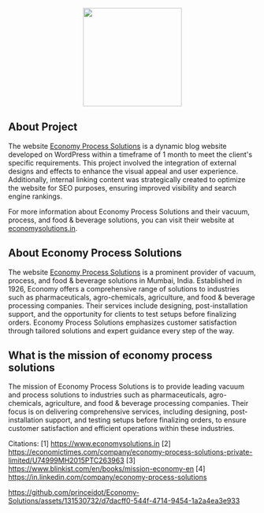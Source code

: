 <p align="center"><a href="https://laravel.com" target="_blank"><img src="https://www.economysolutions.in/wp-content/uploads/2020/07/logo-3.png" width="200"></a></p>

## About Project

The website [Economy Process Solutions](https://www.economysolutions.in/) is a dynamic blog website developed on WordPress within a timeframe of 1 month to meet the client's specific requirements. This project involved the integration of external designs and effects to enhance the visual appeal and user experience. Additionally, internal linking content was strategically created to optimize the website for SEO purposes, ensuring improved visibility and search engine rankings. 

For more information about Economy Process Solutions and their vacuum, process, and food & beverage solutions, you can visit their website at [economysolutions.in](https://www.economysolutions.in/).

## About Economy Process Solutions

The website [Economy Process Solutions](https://www.economysolutions.in/) is a prominent provider of vacuum, process, and food & beverage solutions in Mumbai, India. Established in 1926, Economy offers a comprehensive range of solutions to industries such as pharmaceuticals, agro-chemicals, agriculture, and food & beverage processing companies. Their services include designing, post-installation support, and the opportunity for clients to test setups before finalizing orders. Economy Process Solutions emphasizes customer satisfaction through tailored solutions and expert guidance every step of the way.

## What is the mission of economy process solutions

The mission of Economy Process Solutions is to provide leading vacuum and process solutions to industries such as pharmaceuticals, agro-chemicals, agriculture, and food & beverage processing companies. Their focus is on delivering comprehensive services, including designing, post-installation support, and testing setups before finalizing orders, to ensure customer satisfaction and efficient operations within these industries.

Citations:
[1] https://www.economysolutions.in
[2] https://economictimes.com/company/economy-process-solutions-private-limited/U74999MH2015PTC263963
[3] https://www.blinkist.com/en/books/mission-economy-en
[4] https://in.linkedin.com/company/economy-process-solutions


https://github.com/princeidot/Economy-Solutions/assets/131530732/d7dacff0-544f-4714-9454-1a2a4ea3e933

